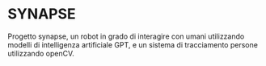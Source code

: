 # SYNAPSE
Progetto synapse, un robot in grado di interagire con umani utilizzando modelli di intelligenza artificiale GPT, e un sistema di tracciamento persone utilizzando openCV.
